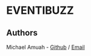 # EVENTIBUZZ

## Authors

Michael Amuah - [Github](https://github.com/maneida) / [Email](https://mkdamuah@gmail.com)  
